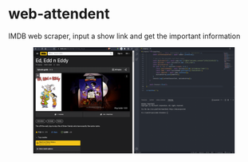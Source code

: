 # web-attendent
IMDB web scraper, input a show link and get the important information
<p align="center" width="100%">
  <img src="https://github.com/ionutrogojan/web-attendent/blob/main/scraper.gif" width="80%" style="display: block; margin: 0 auto;">
</p>

